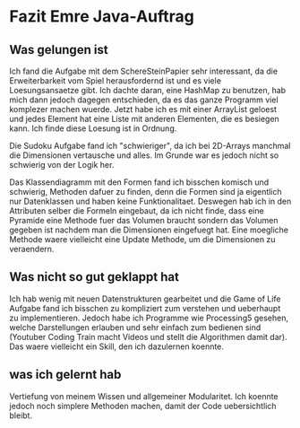 # Fazit Emre Java-Auftrag

## Was gelungen ist

Ich fand die Aufgabe mit dem SchereSteinPapier sehr interessant, da die Erweiterbarkeit vom Spiel herausfordernd ist und es viele Loesungsansaetze gibt. Ich dachte daran, eine HashMap zu benutzen, hab mich dann jedoch dagegen entschieden, da es das ganze Programm viel komplezer machen wuerde. Jetzt habe ich es mit einer ArrayList geloest und jedes Element hat eine Liste mit anderen Elementen, die es besiegen kann. Ich finde diese Loesung ist in Ordnung.

Die Sudoku Aufgabe fand ich "schwieriger", da ich bei 2D-Arrays manchmal die Dimensionen vertausche und alles. Im Grunde war es jedoch nicht so schwierig von der Logik her.



Das Klassendiagramm mit den Formen fand ich bisschen komisch und schwierig, Methoden dafuer zu finden, denn die Formen sind ja eigentlich nur Datenklassen und haben keine Funktionalitaet. Deswegen hab ich in den Attributen selber die Formeln eingebaut, da ich nicht finde, dass eine Pyramide eine Methode fuer das Volumen braucht sondern das Volumen gegeben ist nachdem man die Dimensionen eingefuegt hat.
Eine moegliche Methode waere vielleicht eine Update Methode, um die Dimensionen zu veraendern.

## Was nicht so gut geklappt hat

Ich hab wenig mit neuen Datenstrukturen gearbeitet und die Game of Life Aufgabe fand ich bisschen zu kompliziert zum verstehen und ueberhaupt zu implementieren. Jedoch habe ich Programme wie Processing5 gesehen, welche Darstellungen erlauben und sehr einfach zum bedienen sind (Youtuber Coding Train macht Videos und stellt die Algorithmen damit dar). Das waere vielleicht ein Skill, den ich dazulernen koennte.

## was ich gelernt hab
Vertiefung von meinem Wissen und allgemeiner Modularitet.
Ich koennte jedoch noch simplere Methoden machen, damit der Code uebersichtlich bleibt.